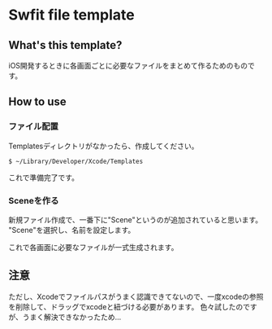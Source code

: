 # Swfit file template

## What's this template?
iOS開発するときに各画面ごとに必要なファイルをまとめて作るためのものです。

## How to use

### ファイル配置
Templatesディレクトリがなかったら、作成してください。
```
$ ~/Library/Developer/Xcode/Templates
```
これで準備完了です。

### Sceneを作る
新規ファイル作成で、一番下に"Scene"というのが追加されていると思います。
"Scene"を選択し、名前を設定します。

これで各画面に必要なファイルが一式生成されます。

## 注意
ただし、Xcodeでファイルパスがうまく認識できてないので、一度xcodeの参照を削除して、ドラッグでxcodeと紐づける必要があります。
色々試したのですが、うまく解決できなかったため...
